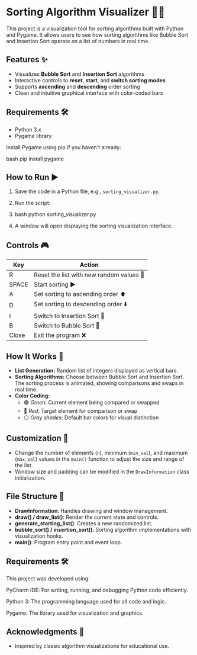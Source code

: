 # Sorting Algorithm Visualizer 🎉🐍

This project is a visualization tool for sorting algorithms built with Python and Pygame. It allows users to see how sorting algorithms like Bubble Sort and Insertion Sort operate on a list of numbers in real time.

## Features ✨

- Visualizes **Bubble Sort** and **Insertion Sort** algorithms
- Interactive controls to **reset**, **start**, and **switch sorting modes**
- Supports **ascending** and **descending** order sorting
- Clean and intuitive graphical interface with color-coded bars

## Requirements 🛠️

- Python 3.x
- Pygame library

Install Pygame using pip if you haven't already:

bash
pip install pygame

## How to Run ▶️

1. Save the code in a Python file, e.g., `sorting_visualizer.py`.
   
3. Run the script:
4. 
   bash
   python sorting_visualizer.py
   
5. A window will open displaying the sorting visualization interface.

## Controls 🎮

| Key      | Action                                 |
|----------|----------------------------------------|
| R        | Reset the list with new random values 🔄 |
| SPACE    | Start sorting ▶️                      |
| A        | Set sorting to ascending order ⬆️     |
| D        | Set sorting to descending order ⬇️    |
| I        | Switch to Insertion Sort 🧩            |
| B        | Switch to Bubble Sort 🧼               |
| Close    | Exit the program ❌                    |

## How It Works 🧠

- **List Generation:** Random list of integers displayed as vertical bars.
- **Sorting Algorithms:** Choose between Bubble Sort and Insertion Sort. The sorting process is animated, showing comparisons and swaps in real time.
- **Color Coding:**
  - 🟢 *Green*: Current element being compared or swapped
  - 🔴 *Red*: Target element for comparison or swap
  - ⚪ *Gray shades*: Default bar colors for visual distinction

## Customization 🎨

- Change the number of elements (`n`), minimum (`min_val`), and maximum (`max_val`) values in the `main()` function to adjust the size and range of the list.
- Window size and padding can be modified in the `DrawInformation` class initialization.

## File Structure 📂

- **DrawInformation**: Handles drawing and window management.
- **draw() / draw_list()**: Render the current state and controls.
- **generate_starting_list()**: Creates a new randomized list.
- **bubble_sort() / insertion_sort()**: Sorting algorithm implementations with visualization hooks.
- **main()**: Program entry point and event loop.

## Requirements 🛠️
This project was developed using:

PyCharm IDE: For writing, running, and debugging Python code efficiently.

Python 3: The programming language used for all code and logic.

Pygame: The library used for visualization and graphics.

## Acknowledgments 🙏

- Inspired by classic algorithm visualizations for educational use.

